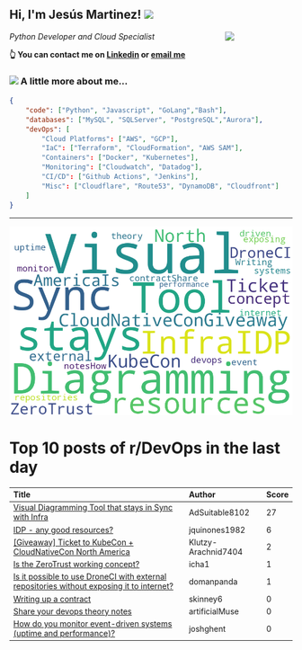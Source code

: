 <!--
**jmartinezl/jmartinezl** is a ✨ _special_ ✨ repository because its `README.md` (this file) appears on your GitHub profile.

Here are some ideas to get you started:

- 🔭 I’m currently working on ...
- 🌱 I’m currently learning ...
- 👯 I’m looking to collaborate on ...
- 🤔 I’m looking for help with ...
- 💬 Ask me about ...
- 📫 How to reach me: ...
- 😄 Pronouns: ...
- ⚡ Fun fact: ...
-->

<h2>Hi, I'm Jesús Martinez! <img src="https://media.giphy.com/media/WUlplcMpOCEmTGBtBW/giphy.gif" width="30"> </h2>
<img align='right' src="https://media.giphy.com/media/NytMLKyiaIh6VH9SPm/giphy.gif" width="120">
<p><em>Python Developer and Cloud Specialist
</em></p>

**👆 You can contact me on [Linkedin](https://www.linkedin.com/in/jes%C3%BAs-martinez-2b7b10104/) or [email me](mailto:jesus.mtz.lorenzo@gmail.com)**

### <img src="https://media.giphy.com/media/VgCDAzcKvsR6OM0uWg/giphy.gif" width="50"> A little more about me...  

```json
{
    "code": ["Python", "Javascript", "GoLang","Bash"],
    "databases": ["MySQL", "SQLServer", "PostgreSQL","Aurora"],
    "devOps": [
        "Cloud Platforms": ["AWS", "GCP"],
        "IaC": ["Terraform", "CloudFormation", "AWS SAM"],
        "Containers": ["Docker", "Kubernetes"],
        "Monitoring": ["Cloudwatch", "Datadog"],
        "CI/CD": ["Github Actions", "Jenkins"],
        "Misc": ["Cloudflare", "Route53", "DynamoDB", "Cloudfront"]
    ]
}
```
---

![Wordcloud](./cloud.png)

# Top 10 posts of r/DevOps in the last day

| Title | Author | Score |
|:---|:---|:---|
| [Visual Diagramming Tool that stays in Sync with Infra](https://www.reddit.com/r/devops/comments/178qp3c/visual_diagramming_tool_that_stays_in_sync_with/) | AdSuitable8102 | 27 |
| [IDP - any good resources?](https://www.reddit.com/r/devops/comments/178ublj/idp_any_good_resources/) | jquinones1982 | 6 |
| [[Giveaway] Ticket to KubeCon + CloudNativeCon North America](https://www.reddit.com/r/devops/comments/1791fpb/giveaway_ticket_to_kubecon_cloudnativecon_north/) | Klutzy-Arachnid7404 | 2 |
| [Is the ZeroTrust working concept?](https://www.reddit.com/r/devops/comments/179450l/is_the_zerotrust_working_concept/) | icha1 | 1 |
| [Is it possible to use DroneCI with external repositories without exposing it to internet?](https://www.reddit.com/r/devops/comments/1790hei/is_it_possible_to_use_droneci_with_external/) | domanpanda | 1 |
| [Writing up a contract](https://www.reddit.com/r/devops/comments/17931r0/writing_up_a_contract/) | skinney6 | 0 |
| [Share your devops theory notes](https://www.reddit.com/r/devops/comments/17942mv/share_your_devops_theory_notes/) | artificialMuse | 0 |
| [How do you monitor event-driven systems (uptime and performance)?](https://www.reddit.com/r/devops/comments/1790vnv/how_do_you_monitor_eventdriven_systems_uptime_and/) | joshghent | 0 |
